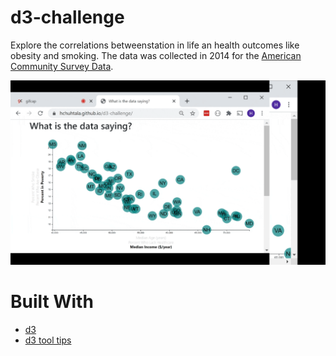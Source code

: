 # d3-challenge

Explore the correlations betweenstation in life an health outcomes like obesity and smoking. The data was collected in 2014 for the [American Community Survey Data](https://www.census.gov/acs/www/data/data-tables-and-tools/data-profiles/2014/).

![d3 recording](d3_recording.gif)


# Built With
* [d3](https://d3js.org/)
* [d3 tool tips](https://github.com/Caged)
